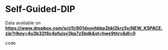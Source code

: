 # Self-Guided-DIP
Data avaliable on **https://www.dropbox.com/scl/fi/801dxovhbkp2bkl2krz5x/NEW_KSPACE.zip?rlkey=4u3b32f6c4pfujsv3kp7z5bdk&st=hwe9thrv&dl=0**

code
